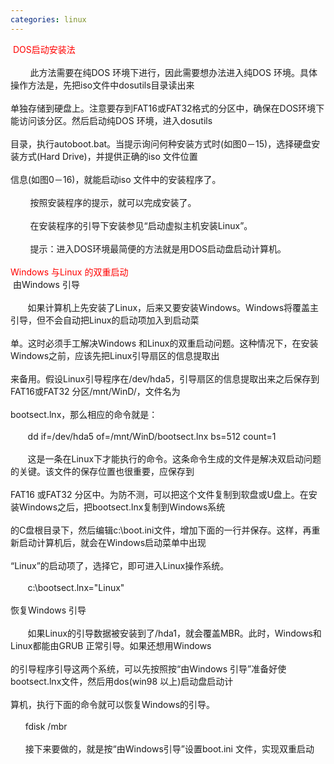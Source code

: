 ```yaml
---
categories: linux
---
```

&nbsp;<span style="color: red;">DOS启动安装法</span><br /><br />&nbsp;&nbsp;&nbsp;&nbsp;&nbsp;&nbsp;&nbsp; 此方法需要在纯DOS 环境下进行，因此需要想办法进入纯DOS 环境。具体操作方法是，先把iso文件中dosutils目录读出来<br /><br />单独存储到硬盘上。注意要存到FAT16或FAT32格式的分区中，确保在DOS环境下能访问该分区。然后启动纯DOS 环境，进入dosutils<br /><br />目录，执行autoboot.bat。当提示询问何种安装方式时(如图0－15)，选择硬盘安装方式(Hard Drive)，并提供正确的iso 文件位置<br /><br />信息(如图0－16)，就能启动iso 文件中的安装程序了。<br /><br />&nbsp;&nbsp;&nbsp;&nbsp;&nbsp;&nbsp;&nbsp; 按照安装程序的提示，就可以完成安装了。<br /><br />&nbsp;&nbsp;&nbsp;&nbsp;&nbsp;&nbsp;&nbsp; 在安装程序的引导下安装参见&#8220;启动虚拟主机安装Linux&#8221;。<br /><br />&nbsp;&nbsp;&nbsp;&nbsp;&nbsp;&nbsp;&nbsp; 提示：进入DOS环境最简便的方法就是用DOS启动盘启动计算机。<br /><br /><span style="color: red;">Windows 与Linux 的双重启动</span><br />&nbsp;由Windows 引导<br /><br />&nbsp;&nbsp;&nbsp;&nbsp;&nbsp;&nbsp; 如果计算机上先安装了Linux，后来又要安装Windows。Windows将覆盖主引导，但不会自动把Linux的启动项加入到启动菜<br /><br />单。这时必须手工解决Windows 和Linux的双重启动问题。这种情况下，在安装Windows之前，应该先把Linux引导扇区的信息提取出<br /><br />来备用。假设Linux引导程序在/dev/hda5，引导扇区的信息提取出来之后保存到FAT16或FAT32 分区/mnt/WinD/，文件名为<br /><br />bootsect.lnx，那么相应的命令就是：<br /><br />&nbsp;&nbsp;&nbsp;&nbsp;&nbsp;&nbsp; dd if=/dev/hda5 of=/mnt/WinD/bootsect.lnx bs=512 count=1<br /><br />&nbsp;&nbsp;&nbsp;&nbsp;&nbsp;&nbsp; 这是一条在Linux下才能执行的命令。这条命令生成的文件是解决双启动问题的关键。该文件的保存位置也很重要，应保存到<br /><br />FAT16 或FAT32 分区中。为防不测，可以把这个文件复制到软盘或U盘上。在安装Windows之后，把bootsect.lnx复制到Windows系统<br /><br />的C盘根目录下，然后编辑c:\boot.ini文件，增加下面的一行并保存。这样，再重新启动计算机后，就会在Windows启动菜单中出现<br /><br />&#8220;Linux&#8221;的启动项了，选择它，即可进入Linux操作系统。<br /><br />&nbsp;&nbsp;&nbsp;&nbsp;&nbsp;&nbsp; c:\bootsect.lnx="Linux"<br /><br />恢复Windows 引导<br /><br />&nbsp;&nbsp;&nbsp;&nbsp;&nbsp;&nbsp; 如果Linux的引导数据被安装到了/hda1，就会覆盖MBR。此时，Windows和Linux都能由GRUB 正常引导。如果还想用Windows<br /><br />的引导程序引导这两个系统，可以先按照按&#8220;由Windows 引导&#8221;准备好使bootsect.lnx文件，然后用dos(win98 以上)启动盘启动计<br /><br />算机，执行下面的命令就可以恢复Windows的引导。<br /><br />&nbsp;&nbsp;&nbsp;&nbsp;&nbsp; fdisk /mbr<br /><br />&nbsp;&nbsp;&nbsp;&nbsp;&nbsp; 接下来要做的，就是按&#8220;由Windows引导&#8221;设置boot.ini 文件，实现双重启动